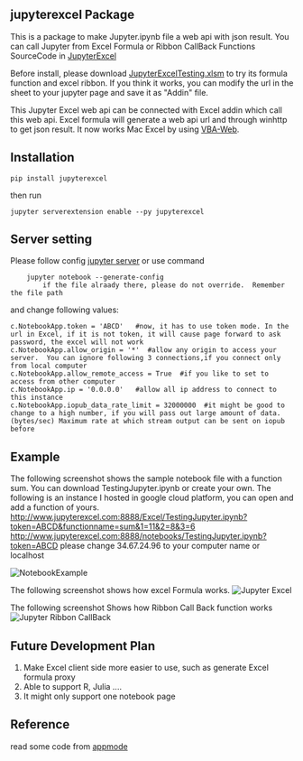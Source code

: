 ## jupyterexcel Package

This is a package to make Jupyter.ipynb file a web api with json result. You can call Jupyter from Excel Formula or Ribbon CallBack Functions
SourceCode in  [JupyterExcel](https://github.com/luozhijian/jupyterexcel)

Before install, please download [JupyterExcelTesting.xlsm](https://github.com/luozhijian/jupyterexcel/blob/master/JupyterExcelTesting.xlsm) to try its formula function and excel ribbon.  If you think it works, you can modify the url in the sheet to your jupyter page and save it as "Addin" file.

This Jupyter Excel web api can be connected with Excel addin which call this web api. Excel formula will generate a web api url and through winhttp to get json result. It now works Mac Excel by using [VBA-Web](https://github.com/VBA-tools/VBA-Web).

## Installation 

    pip install jupyterexcel

then run 

    jupyter serverextension enable --py jupyterexcel

## Server setting

Please follow config [jupyter server](https://jupyter-notebook.readthedocs.io/en/stable/public_server.html)  or use command 
```
    jupyter notebook --generate-config 
	    if the file alraady there, please do not override.  Remember the file path
```

and change following values:
```
c.NotebookApp.token = 'ABCD'   #now, it has to use token mode. In the url in Excel, if it is not token, it will cause page forward to ask password, the excel will not work
c.NotebookApp.allow_origin = '*'  #allow any origin to access your server.  You can ignore following 3 connections,if you connect only from local computer
c.NotebookApp.allow_remote_access = True  #if you like to set to access from other computer
c.NotebookApp.ip = '0.0.0.0'   #allow all ip address to connect to this instance 
c.NotebookApp.iopub_data_rate_limit = 32000000  #it might be good to change to a high number, if you will pass out large amount of data. (bytes/sec) Maximum rate at which stream output can be sent on iopub before
```
## Example
The following screenshot shows the sample notebook file with a function sum. You can download TestingJupyter.ipynb or create your own.  The following is an instance I hosted in google cloud platform, you can open and add a function of yours.<br/>
http://www.jupyterexcel.com:8888/Excel/TestingJupyter.ipynb?token=ABCD&functionname=sum&1=11&2=8&3=6 <br/>
http://www.jupyterexcel.com:8888/notebooks/TestingJupyter.ipynb?token=ABCD   please change 34.67.24.96 to your computer name or localhost


![NotebookExample](https://github.com/luozhijian/jupyterexcel/blob/master/NotebookExample.png)

The following screenshot shows how excel Formula works. 
![Jupyter Excel](https://github.com/luozhijian/jupyterexcel/blob/master/ExcelFormulaScreenFull.png)

The following screenshot Shows how Ribbon Call Back function works
![Jupyter Ribbon CallBack](https://github.com/luozhijian/jupyterexcel/blob/master/ExcelRibbonScreen.png)
 

## Future Development Plan
1. Make Excel client side more easier to use, such as generate Excel formula proxy
2. Able to support R, Julia ....
3. It might only support one notebook page

## Reference 
read some code from [appmode](https://github.com/oschuett/appmode)
